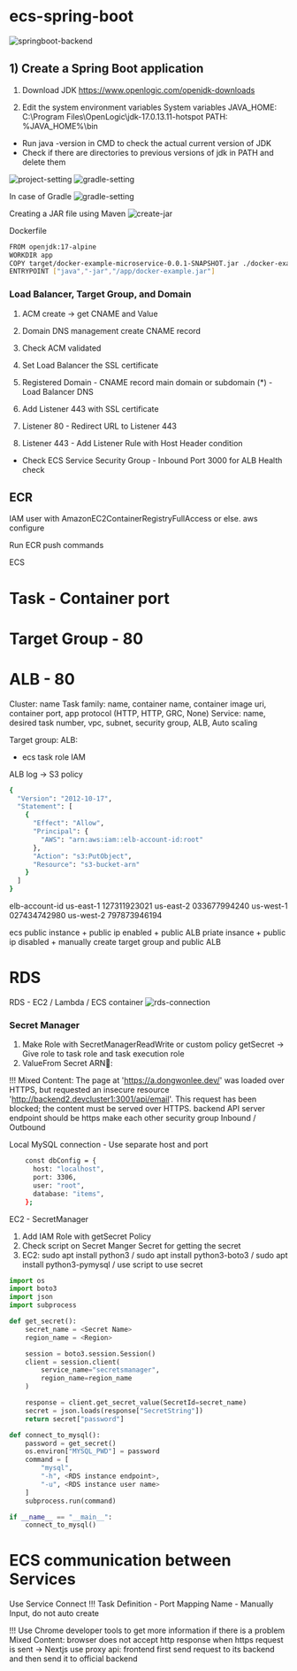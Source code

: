 # ecs-spring-boot

![springboot-backend](image/springboot-backend.jpg)

## 1) Create a Spring Boot application
1. Download JDK
https://www.openlogic.com/openjdk-downloads

2. Edit the system environment variables
System variables
JAVA_HOME: C:\Program Files\OpenLogic\jdk-17.0.13.11-hotspot
PATH: %JAVA_HOME%\bin

* Run java -version in CMD to check the actual current version of JDK 
* Check if there are directories to previous versions of jdk in PATH and delete them

![project-setting](image/project-setting.png)
![gradle-setting](image/gradle-setting.png)

In case of Gradle
![gradle-setting](image/gradle-setting.png)

Creating a JAR file using Maven
![create-jar](image/create-jar.png)


Dockerfile
```bash
FROM openjdk:17-alpine
WORKDIR app
COPY target/docker-example-microservice-0.0.1-SNAPSHOT.jar ./docker-example.jar 
ENTRYPOINT ["java","-jar","/app/docker-example.jar"]
```

### Load Balancer, Target Group, and Domain
1. ACM create -> get CNAME and Value
2. Domain DNS management create CNAME record
3. Check ACM validated
4. Set Load Balancer the SSL certificate

1. Registered Domain - CNAME record main domain or subdomain (*) - Load Balancer DNS
2. Add Listener 443 with SSL certificate
3. Listener 80 - Redirect URL to Listener 443
4. Listener 443 - Add Listener Rule with Host Header condition
* Check ECS Service Security Group - Inbound Port 3000 for ALB Health check


## ECR
IAM user with AmazonEC2ContainerRegistryFullAccess or else.
aws configure

Run ECR push commands

ECS
# Task - Container port
# Target Group - 80
# ALB - 80

Cluster: name
Task family: name, container name, container image uri, container port, app protocol (HTTP, HTTP, GRC, None)
Service: name, desired task number, vpc, subnet, security group, ALB, Auto scaling

Target group: 
ALB: 

+ ecs task role IAM

ALB log -> S3 policy 
```bash
{
  "Version": "2012-10-17",
  "Statement": [
    {
      "Effect": "Allow",
      "Principal": {
        "AWS": "arn:aws:iam::elb-account-id:root"
      },
      "Action": "s3:PutObject",
      "Resource": "s3-bucket-arn"
    }
  ]
}
```
elb-account-id
us-east-1	127311923021
us-east-2	033677994240
us-west-1	027434742980
us-west-2	797873946194

ecs
public instance + public ip enabled + public ALB
priate insance + public ip disabled + manually create target group and public ALB


# RDS
RDS - EC2 / Lambda / ECS container
![rds-connection](image/rds-connection.jpg)

### Secret Manager
1) Make Role with SecretManagerReadWrite or custom policy getSecret -> Give role to task role and task execution role
2) ValueFrom Secret ARN:key::

!!!
Mixed Content: The page at 'https://a.dongwonlee.dev/' was loaded over HTTPS, but requested an insecure resource 'http://backend2.devcluster1:3001/api/email'. This request has been blocked; the content must be served over HTTPS.
backend API server endpoint should be https
make each other security group Inbound / Outbound


Local MySQL connection - Use separate host and port
```bash
    const dbConfig = {
      host: "localhost",
      port: 3306,
      user: "root",
      database: "items",
    };
```

EC2 - SecretManager
1. Add IAM Role with getSecret Policy
2. Check script on Secret Manger Secret for getting the secret
3. EC2: sudo apt install python3 / sudo apt install python3-boto3 / sudo apt install python3-pymysql / use script to use secret 
```python
import os
import boto3
import json
import subprocess

def get_secret():
    secret_name = <Secret Name>
    region_name = <Region>

    session = boto3.session.Session()
    client = session.client(
        service_name="secretsmanager",
        region_name=region_name
    )

    response = client.get_secret_value(SecretId=secret_name)
    secret = json.loads(response["SecretString"])
    return secret["password"]

def connect_to_mysql():
    password = get_secret()
    os.environ["MYSQL_PWD"] = password  
    command = [
        "mysql",
        "-h", <RDS instance endpoint>,
        "-u", <RDS instance user name>
    ]
    subprocess.run(command)

if __name__ == "__main__":
    connect_to_mysql()
```


# ECS communication between Services
Use Service Connect
!!! Task Definition - Port Mapping Name - Manually Input, do not auto create

!!! Use Chrome developer tools to get more information if there is a problem
Mixed Content: browser does not accept http response when https request is sent -> Nextjs use proxy api: frontend first send request to its backend and then send it to official backend
